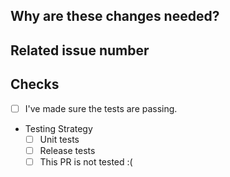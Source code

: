 <!-- Thank you for your contribution! -->

<!-- Please add a reviewer to the assignee section when you create a PR. If you don't have the access to it, we will shortly find a reviewer and assign them to your PR. -->

## Why are these changes needed?

<!-- Please give a short summary of the change and the problem this solves. -->

## Related issue number

<!-- For example: "Closes #1234" -->

## Checks

- [ ] I've made sure the tests are passing. 
- Testing Strategy
   - [ ] Unit tests
   - [ ] Release tests
   - [ ] This PR is not tested :(
